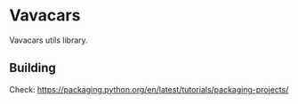 # Vavacars

Vavacars utils library.

## Building
Check:
https://packaging.python.org/en/latest/tutorials/packaging-projects/

